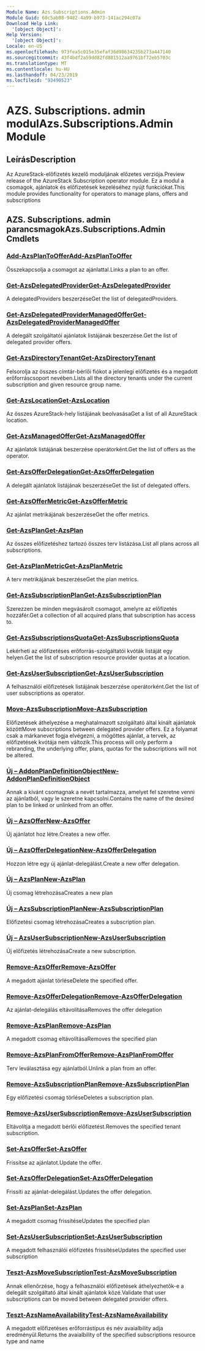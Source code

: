 ```yaml
---
Module Name: Azs.Subscriptions.Admin
Module Guid: 60c5ab08-9482-4a99-b973-141ac294c07a
Download Help Link:
  '[object Object]': 
Help Version:
  '[object Object]': 
Locale: en-US
ms.openlocfilehash: 973fea5c015e35efaf36d98634235b273a447140
ms.sourcegitcommit: 43f4bdf2a59dd82fd881512aa9761bf72eb5703c
ms.translationtype: MT
ms.contentlocale: hu-HU
ms.lasthandoff: 04/23/2019
ms.locfileid: "93490523"
---
```

# <span data-ttu-id="2bec0-101">AZS. Subscriptions. admin modul</span><span class="sxs-lookup"><span data-stu-id="2bec0-101">Azs.Subscriptions.Admin Module</span></span>
## <span data-ttu-id="2bec0-102">Leírás</span><span class="sxs-lookup"><span data-stu-id="2bec0-102">Description</span></span>
<span data-ttu-id="2bec0-103">Az AzureStack-előfizetés kezelő moduljának előzetes verziója.</span><span class="sxs-lookup"><span data-stu-id="2bec0-103">Preview release of the AzureStack Subscription operator module.</span></span>  <span data-ttu-id="2bec0-104">Ez a modul a csomagok, ajánlatok és előfizetések kezeléséhez nyújt funkciókat.</span><span class="sxs-lookup"><span data-stu-id="2bec0-104">This module provides functionality for operators to manage plans, offers and subscriptions</span></span>

## <span data-ttu-id="2bec0-105">AZS. Subscriptions. admin parancsmagok</span><span class="sxs-lookup"><span data-stu-id="2bec0-105">Azs.Subscriptions.Admin Cmdlets</span></span>
### [<span data-ttu-id="2bec0-106">Add-AzsPlanToOffer</span><span class="sxs-lookup"><span data-stu-id="2bec0-106">Add-AzsPlanToOffer</span></span>](Add-AzsPlanToOffer.md)
<span data-ttu-id="2bec0-107">Összekapcsolja a csomagot az ajánlattal.</span><span class="sxs-lookup"><span data-stu-id="2bec0-107">Links a plan to an offer.</span></span>

### [<span data-ttu-id="2bec0-108">Get-AzsDelegatedProvider</span><span class="sxs-lookup"><span data-stu-id="2bec0-108">Get-AzsDelegatedProvider</span></span>](Get-AzsDelegatedProvider.md)
<span data-ttu-id="2bec0-109">A delegatedProviders beszerzése</span><span class="sxs-lookup"><span data-stu-id="2bec0-109">Get the list of delegatedProviders.</span></span>

### [<span data-ttu-id="2bec0-110">Get-AzsDelegatedProviderManagedOffer</span><span class="sxs-lookup"><span data-stu-id="2bec0-110">Get-AzsDelegatedProviderManagedOffer</span></span>](Get-AzsDelegatedProviderManagedOffer.md)
<span data-ttu-id="2bec0-111">A delegált szolgáltatói ajánlatok listájának beszerzése.</span><span class="sxs-lookup"><span data-stu-id="2bec0-111">Get the list of delegated provider offers.</span></span>

### [<span data-ttu-id="2bec0-112">Get-AzsDirectoryTenant</span><span class="sxs-lookup"><span data-stu-id="2bec0-112">Get-AzsDirectoryTenant</span></span>](Get-AzsDirectoryTenant.md)
<span data-ttu-id="2bec0-113">Felsorolja az összes címtár-bérlői fiókot a jelenlegi előfizetés és a megadott erőforráscsoport nevében.</span><span class="sxs-lookup"><span data-stu-id="2bec0-113">Lists all the directory tenants under the current subscription and given resource group name.</span></span>

### [<span data-ttu-id="2bec0-114">Get-AzsLocation</span><span class="sxs-lookup"><span data-stu-id="2bec0-114">Get-AzsLocation</span></span>](Get-AzsLocation.md)
<span data-ttu-id="2bec0-115">Az összes AzureStack-hely listájának beolvasása</span><span class="sxs-lookup"><span data-stu-id="2bec0-115">Get a list of all AzureStack location.</span></span>

### [<span data-ttu-id="2bec0-116">Get-AzsManagedOffer</span><span class="sxs-lookup"><span data-stu-id="2bec0-116">Get-AzsManagedOffer</span></span>](Get-AzsManagedOffer.md)
<span data-ttu-id="2bec0-117">Az ajánlatok listájának beszerzése operátorként.</span><span class="sxs-lookup"><span data-stu-id="2bec0-117">Get the list of offers as the operator.</span></span>

### [<span data-ttu-id="2bec0-118">Get-AzsOfferDelegation</span><span class="sxs-lookup"><span data-stu-id="2bec0-118">Get-AzsOfferDelegation</span></span>](Get-AzsOfferDelegation.md)
<span data-ttu-id="2bec0-119">A delegált ajánlatok listájának beszerzése</span><span class="sxs-lookup"><span data-stu-id="2bec0-119">Get the list of delegated offers.</span></span>

### [<span data-ttu-id="2bec0-120">Get-AzsOfferMetric</span><span class="sxs-lookup"><span data-stu-id="2bec0-120">Get-AzsOfferMetric</span></span>](Get-AzsOfferMetric.md)
<span data-ttu-id="2bec0-121">Az ajánlat metrikájának beszerzése</span><span class="sxs-lookup"><span data-stu-id="2bec0-121">Get the offer metrics.</span></span>

### [<span data-ttu-id="2bec0-122">Get-AzsPlan</span><span class="sxs-lookup"><span data-stu-id="2bec0-122">Get-AzsPlan</span></span>](Get-AzsPlan.md)
<span data-ttu-id="2bec0-123">Az összes előfizetéshez tartozó összes terv listázása.</span><span class="sxs-lookup"><span data-stu-id="2bec0-123">List all plans across all subscriptions.</span></span>

### [<span data-ttu-id="2bec0-124">Get-AzsPlanMetric</span><span class="sxs-lookup"><span data-stu-id="2bec0-124">Get-AzsPlanMetric</span></span>](Get-AzsPlanMetric.md)
<span data-ttu-id="2bec0-125">A terv metrikájának beszerzése</span><span class="sxs-lookup"><span data-stu-id="2bec0-125">Get the plan metrics.</span></span>

### [<span data-ttu-id="2bec0-126">Get-AzsSubscriptionPlan</span><span class="sxs-lookup"><span data-stu-id="2bec0-126">Get-AzsSubscriptionPlan</span></span>](Get-AzsSubscriptionPlan.md)
<span data-ttu-id="2bec0-127">Szerezzen be minden megvásárolt csomagot, amelyre az előfizetés hozzáfér.</span><span class="sxs-lookup"><span data-stu-id="2bec0-127">Get a collection of all acquired plans that subscription has access to.</span></span>

### [<span data-ttu-id="2bec0-128">Get-AzsSubscriptionsQuota</span><span class="sxs-lookup"><span data-stu-id="2bec0-128">Get-AzsSubscriptionsQuota</span></span>](Get-AzsSubscriptionsQuota.md)
<span data-ttu-id="2bec0-129">Lekérheti az előfizetéses erőforrás-szolgáltatói kvóták listáját egy helyen.</span><span class="sxs-lookup"><span data-stu-id="2bec0-129">Get the list of subscription resource provider quotas at a location.</span></span>

### [<span data-ttu-id="2bec0-130">Get-AzsUserSubscription</span><span class="sxs-lookup"><span data-stu-id="2bec0-130">Get-AzsUserSubscription</span></span>](Get-AzsUserSubscription.md)
<span data-ttu-id="2bec0-131">A felhasználói előfizetések listájának beszerzése operátorként.</span><span class="sxs-lookup"><span data-stu-id="2bec0-131">Get the list of user subscriptions as operator.</span></span>

### [<span data-ttu-id="2bec0-132">Move-AzsSubscription</span><span class="sxs-lookup"><span data-stu-id="2bec0-132">Move-AzsSubscription</span></span>](Move-AzsSubscription.md)
<span data-ttu-id="2bec0-133">Előfizetések áthelyezése a meghatalmazott szolgáltató által kínált ajánlatok között</span><span class="sxs-lookup"><span data-stu-id="2bec0-133">Move subscriptions between delegated provider offers.</span></span>
<span data-ttu-id="2bec0-134">Ez a folyamat csak a márkanevet fogja elvégezni, a mögöttes ajánlat, a tervek, az előfizetések kvótája nem változik.</span><span class="sxs-lookup"><span data-stu-id="2bec0-134">This process will only perform a rebranding, the underlying offer, plans, quotas for the subscriptions will not be altered.</span></span>

### [<span data-ttu-id="2bec0-135">Új – AddonPlanDefinitionObject</span><span class="sxs-lookup"><span data-stu-id="2bec0-135">New-AddonPlanDefinitionObject</span></span>](New-AddonPlanDefinitionObject.md)
<span data-ttu-id="2bec0-136">Annak a kívánt csomagnak a nevét tartalmazza, amelyet fel szeretne venni az ajánlatból, vagy le szeretne kapcsolni.</span><span class="sxs-lookup"><span data-stu-id="2bec0-136">Contains the name of the desired plan to be linked or unlinked from an offer.</span></span>

### [<span data-ttu-id="2bec0-137">Új – AzsOffer</span><span class="sxs-lookup"><span data-stu-id="2bec0-137">New-AzsOffer</span></span>](New-AzsOffer.md)
<span data-ttu-id="2bec0-138">Új ajánlatot hoz létre.</span><span class="sxs-lookup"><span data-stu-id="2bec0-138">Creates a new offer.</span></span>

### [<span data-ttu-id="2bec0-139">Új – AzsOfferDelegation</span><span class="sxs-lookup"><span data-stu-id="2bec0-139">New-AzsOfferDelegation</span></span>](New-AzsOfferDelegation.md)
<span data-ttu-id="2bec0-140">Hozzon létre egy új ajánlat-delegálást.</span><span class="sxs-lookup"><span data-stu-id="2bec0-140">Create a new offer delegation.</span></span>

### [<span data-ttu-id="2bec0-141">Új – AzsPlan</span><span class="sxs-lookup"><span data-stu-id="2bec0-141">New-AzsPlan</span></span>](New-AzsPlan.md)
<span data-ttu-id="2bec0-142">Új csomag létrehozása</span><span class="sxs-lookup"><span data-stu-id="2bec0-142">Creates a new plan</span></span>

### [<span data-ttu-id="2bec0-143">Új – AzsSubscriptionPlan</span><span class="sxs-lookup"><span data-stu-id="2bec0-143">New-AzsSubscriptionPlan</span></span>](New-AzsSubscriptionPlan.md)
<span data-ttu-id="2bec0-144">Előfizetési csomag létrehozása</span><span class="sxs-lookup"><span data-stu-id="2bec0-144">Creates a subscription plan.</span></span>

### [<span data-ttu-id="2bec0-145">Új – AzsUserSubscription</span><span class="sxs-lookup"><span data-stu-id="2bec0-145">New-AzsUserSubscription</span></span>](New-AzsUserSubscription.md)
<span data-ttu-id="2bec0-146">Új előfizetés létrehozása</span><span class="sxs-lookup"><span data-stu-id="2bec0-146">Create a new subscription.</span></span>

### [<span data-ttu-id="2bec0-147">Remove-AzsOffer</span><span class="sxs-lookup"><span data-stu-id="2bec0-147">Remove-AzsOffer</span></span>](Remove-AzsOffer.md)
<span data-ttu-id="2bec0-148">A megadott ajánlat törlése</span><span class="sxs-lookup"><span data-stu-id="2bec0-148">Delete the specified offer.</span></span>

### [<span data-ttu-id="2bec0-149">Remove-AzsOfferDelegation</span><span class="sxs-lookup"><span data-stu-id="2bec0-149">Remove-AzsOfferDelegation</span></span>](Remove-AzsOfferDelegation.md)
<span data-ttu-id="2bec0-150">Az ajánlat-delegálás eltávolítása</span><span class="sxs-lookup"><span data-stu-id="2bec0-150">Removes the offer delegation</span></span>

### [<span data-ttu-id="2bec0-151">Remove-AzsPlan</span><span class="sxs-lookup"><span data-stu-id="2bec0-151">Remove-AzsPlan</span></span>](Remove-AzsPlan.md)
<span data-ttu-id="2bec0-152">A megadott csomag eltávolítása</span><span class="sxs-lookup"><span data-stu-id="2bec0-152">Removes the specified plan</span></span>

### [<span data-ttu-id="2bec0-153">Remove-AzsPlanFromOffer</span><span class="sxs-lookup"><span data-stu-id="2bec0-153">Remove-AzsPlanFromOffer</span></span>](Remove-AzsPlanFromOffer.md)
<span data-ttu-id="2bec0-154">Terv leválasztása egy ajánlatból.</span><span class="sxs-lookup"><span data-stu-id="2bec0-154">Unlink a plan from an offer.</span></span>

### [<span data-ttu-id="2bec0-155">Remove-AzsSubscriptionPlan</span><span class="sxs-lookup"><span data-stu-id="2bec0-155">Remove-AzsSubscriptionPlan</span></span>](Remove-AzsSubscriptionPlan.md)
<span data-ttu-id="2bec0-156">Egy előfizetési csomag törlése</span><span class="sxs-lookup"><span data-stu-id="2bec0-156">Deletes a subscription plan.</span></span>

### [<span data-ttu-id="2bec0-157">Remove-AzsUserSubscription</span><span class="sxs-lookup"><span data-stu-id="2bec0-157">Remove-AzsUserSubscription</span></span>](Remove-AzsUserSubscription.md)
<span data-ttu-id="2bec0-158">Eltávolítja a megadott bérlői előfizetést.</span><span class="sxs-lookup"><span data-stu-id="2bec0-158">Removes the specified tenant subscription.</span></span>

### [<span data-ttu-id="2bec0-159">Set-AzsOffer</span><span class="sxs-lookup"><span data-stu-id="2bec0-159">Set-AzsOffer</span></span>](Set-AzsOffer.md)
<span data-ttu-id="2bec0-160">Frissítse az ajánlatot.</span><span class="sxs-lookup"><span data-stu-id="2bec0-160">Update the offer.</span></span>

### [<span data-ttu-id="2bec0-161">Set-AzsOfferDelegation</span><span class="sxs-lookup"><span data-stu-id="2bec0-161">Set-AzsOfferDelegation</span></span>](Set-AzsOfferDelegation.md)
<span data-ttu-id="2bec0-162">Frissíti az ajánlat-delegálást.</span><span class="sxs-lookup"><span data-stu-id="2bec0-162">Updates the offer delegation.</span></span>

### [<span data-ttu-id="2bec0-163">Set-AzsPlan</span><span class="sxs-lookup"><span data-stu-id="2bec0-163">Set-AzsPlan</span></span>](Set-AzsPlan.md)
<span data-ttu-id="2bec0-164">A megadott csomag frissítése</span><span class="sxs-lookup"><span data-stu-id="2bec0-164">Updates the specified plan</span></span>

### [<span data-ttu-id="2bec0-165">Set-AzsUserSubscription</span><span class="sxs-lookup"><span data-stu-id="2bec0-165">Set-AzsUserSubscription</span></span>](Set-AzsUserSubscription.md)
<span data-ttu-id="2bec0-166">A megadott felhasználói előfizetés frissítése</span><span class="sxs-lookup"><span data-stu-id="2bec0-166">Updates the specified user subscription</span></span>

### [<span data-ttu-id="2bec0-167">Teszt-AzsMoveSubscription</span><span class="sxs-lookup"><span data-stu-id="2bec0-167">Test-AzsMoveSubscription</span></span>](Test-AzsMoveSubscription.md)
<span data-ttu-id="2bec0-168">Annak ellenőrzése, hogy a felhasználói előfizetések áthelyezhetők-e a delegált szolgáltató által kínált ajánlatok közé.</span><span class="sxs-lookup"><span data-stu-id="2bec0-168">Validate that user subscriptions can be moved between delegated provider offers.</span></span>

### [<span data-ttu-id="2bec0-169">Teszt-AzsNameAvailability</span><span class="sxs-lookup"><span data-stu-id="2bec0-169">Test-AzsNameAvailability</span></span>](Test-AzsNameAvailability.md)
<span data-ttu-id="2bec0-170">A megadott előfizetéses erőforrástípus és név avaialbility adja eredményül.</span><span class="sxs-lookup"><span data-stu-id="2bec0-170">Returns the avaialbility of the specified subscriptions resource type and name</span></span>

